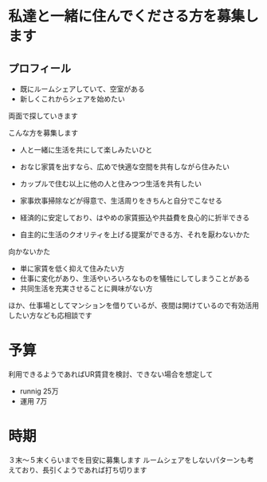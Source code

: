 # 私達と一緒に住んでくださる方を募集します

## プロフィール

- 既にルームシェアしていて、空室がある
- 新しくこれからシェアを始めたい

両面で探していきます

こんな方を募集します
- 人と一緒に生活を共にして楽しみたいひと
- おなじ家賃を出すなら、広めで快適な空間を共有しながら住みたい
- カップルで住む以上に他の人と住みつつ生活を共有したい

- 家事炊事掃除などが得意で、生活周りをきちんと自分でこなせる
- 経済的に安定しており、はやめの家賃振込や共益費を良心的に折半できる
- 自主的に生活のクオリティを上げる提案ができる方、それを厭わないかた

向かないかた
- 単に家賃を低く抑えて住みたい方
- 仕事に変化があり、生活やいろいろなものを犠牲にしてしまうことがある
- 共同生活を充実させることに興味がない方

ほか、仕事場としてマンションを借りているが、夜間は開けているので有効活用したい方なども応相談です


# 予算

利用できるようであればUR賃貸を検討、できない場合を想定して

- runnig  25万
- 運用 7万

# 時期

３末〜５末くらいまでを目安に募集します
ルームシェアをしないパターンも考えており、長引くようであれば打ち切ります
